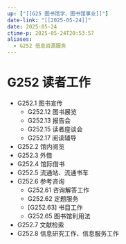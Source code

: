```yaml
---
up: ["[[G25 图书馆学、图书馆事业]]"]
date-link: "[[2025-05-24]]"
date: 2025-05-24
ctime-p: 2025-05-24T20:53:57
aliases:
  - G252 信息资源服务
---
```


# G252 读者工作

- G252.1 图书宣传
	- G252.12 图书展览
	- G252.13 报告会
	- G252.15 读者座谈会
	- G252.17 阅读辅导
- G252.2 馆内阅览
- G252.3 外借
- G252.4 馆际借书
- G252.5 流通站、流通书车
- G252.6 参考咨询
	- G252.61 咨询解答工作
	- G252.62 定题服务
	- [G252.63] 书目工作
	- G252.65 图书馆利用法
- G252.7 文献检索
- G252.8 信息研究工作、信息服务工作
